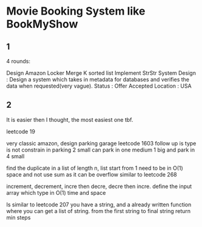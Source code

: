 # Movie Booking System like BookMyShow


## 1
4 rounds:

Design Amazon Locker
Merge K sorted list
Implement StrStr
System Design : Design a system which takes in metadata for databases and verifies the data when requested(very vague).
Status : Offer Accepted
Location : USA



## 2

It is easier then I thought, the most easiest one tbf.

leetcode 19

very classic amazon, design parking garage
leetcode 1603
follow up is type is not constrain in parking
2 small can park in one medium
1 big and park in 4 small

find the duplicate in a list of length n, list start from 1
need to be in O(1) space and not use sum as it can be overflow
similar to leetcode 268

increment, decrement, incre then decre, decre then incre.
define the input array which type
in O(1) time and space

Is similar to leetcode 207
you have a string, and a already written function where you can get a list of string.
from the first string to final string return min steps



